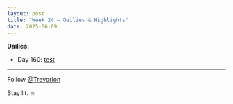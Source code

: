 ```yaml
---
layout: post
title: "Week 24 – Dailies & Highlights"
date: 2025-06-09
---
```


**Dailies:**

- Day 160: [test](link)

---
Follow [@Trevorion](https://x.com/Trevorion)

Stay lit. 🔥
